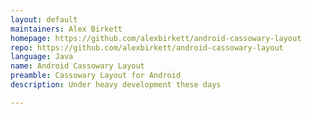 ```yaml
---
layout: default
maintainers: Alex Birkett
homepage: https://github.com/alexbirkett/android-cassowary-layout
repo: https://github.com/alexbirkett/android-cassowary-layout
language: Java
name: Android Cassowary Layout
preamble: Cassowary Layout for Android
description: Under heavy development these days

---
```

